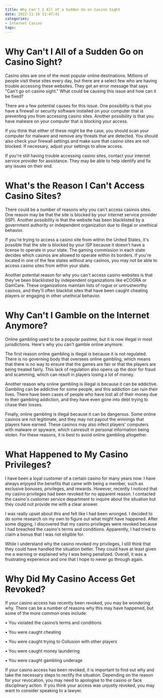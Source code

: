 ```yaml
---
title: Why Can't I All of a Sudden Go on Casino Sight
date: 2022-11-16 11:47:41
categories:
- Internet Casino
tags:
---
```



#  Why Can't I All of a Sudden Go on Casino Sight?

Casino sites are one of the most popular online destinations. Millions of people visit these sites every day, but there are a select few who are having trouble accessing these websites. 
They get an error message that says "Can't go on casino sight." What could be causing this issue and how can it be fixed?

There are a few potential causes for this issue. One possibility is that you have a firewall or security software installed on your computer that is preventing you from accessing casino sites. Another possibility is that you have malware on your computer that is blocking your access. 

If you think that either of these might be the case, you should scan your computer for malware and remove any threats that are detected. You should also check your firewall settings and make sure that casino sites are not blocked. If necessary, adjust your settings to allow access. 

If you're still having trouble accessing casino sites, contact your internet service provider for assistance. They may be able to help identify and fix any issues on their end.

#  What's the Reason I Can't Access Casino Sites?

There could be a number of reasons why you can't access casinos sites. One reason may be that the site is blocked by your internet service provider (ISP). Another possibility is that the website has been blacklisted by a government authority or independent organization due to illegal or unethical behavior.

If you're trying to access a casino site from within the United States, it's possible that the site is blocked by your ISP because it doesn't have a license to operate in your state. The gaming commission in each state decides which casinos are allowed to operate within its borders. If you're located in one of the few states without any casinos, you may not be able to access casino sites from within your state.

Another potential reason for why you can't access casino websites is that they've been blacklisted by independent organizations like eCOGRA or GamCare. These organizations maintain lists of rogue or untrustworthy casinos, and they'll often blacklist sites that have been caught cheating players or engaging in other unethical behavior.

#  Why Can't I Gamble on the Internet Anymore?

Online gambling used to be a popular pastime, but it is now illegal in most jurisdictions. Here's why you can't gamble online anymore.

The first reason online gambling is illegal is because it is not regulated. There is no governing body that oversees online gambling, which means that there is no way to ensure that the games are fair or that the players are being treated fairly. This lack of regulation also opens up the door for fraud and scamming, which can result in players losing a lot of money.

Another reason why online gambling is illegal is because it can be addictive. Gambling can be addictive for some people, and this addiction can ruin their lives. There have been cases of people who have lost all of their money due to their gambling addiction, and they have even gone into debt trying to chase their losses.

 Finally, online gambling is illegal because it can be dangerous. Some online casinos are not legitimate, and they may not payout the winnings that players have earned. These casinos may also infect players' computers with malware or spyware, which canresult in personal information being stolen. For these reasons, it is best to avoid online gambling altogether.

#  What Happened to My Casino Privileges?

I have been a loyal customer of a certain casino for many years now. I have always enjoyed the benefits that came with being a member, such as exclusive bonuses, privileges, and rewards. However, recently I noticed that my casino privileges had been revoked for no apparent reason. I contacted the casino's customer service department to inquire about the situation but they could not provide me with a clear answer.

I was really upset about this and felt like I had been wronged. I decided to do some research on my own to figure out what might have happened. After some digging, I discovered that my casino privileges were revoked because I had breached the casino's terms and conditions. Apparently, I had tried to claim a bonus that I was not eligible for.

While I understand why the casino revoked my privileges, I still think that they could have handled the situation better. They could have at least given me a warning or explained why I was being penalized. Overall, it was a frustrating experience and one that I hope to never go through again.

#  Why Did My Casino Access Get Revoked?

If your casino access has recently been revoked, you may be wondering why. There can be a number of reasons why this may have happened, but some of the more common ones include:

• You violated the casino’s terms and conditions

• You were caught cheating

• You were caught trying to Collusion with other players

• You were caught money laundering

• You were caught gambling underage

If your casino access has been revoked, it is important to find out why and take the necessary steps to rectify the situation. Depending on the reason for your revocation, you may need to apologise to the casino or face disciplinary action. If you think your access was unjustly revoked, you may want to consider speaking to a lawyer.